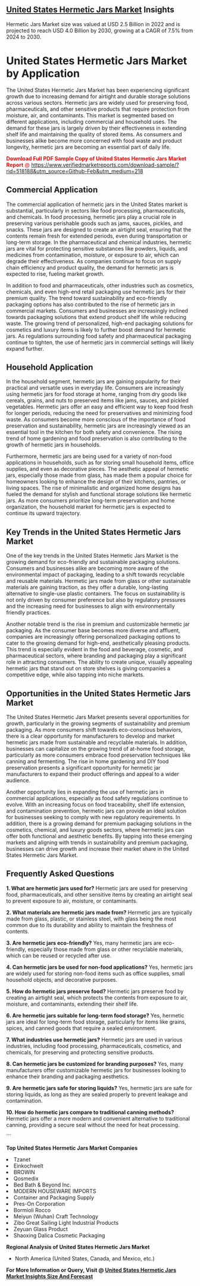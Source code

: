 <h2><a href="https://www.verifiedmarketreports.com/download-sample/?rid=518188&amp;utm_source=Github-Feb&amp;utm_medium=218" target="_blank">United States Hermetic Jars Market</a> Insights</h2><p>Hermetic Jars Market size was valued at USD 2.5 Billion in 2022 and is projected to reach USD 4.0 Billion by 2030, growing at a CAGR of 7.5% from 2024 to 2030.</p><p> <h1>United States Hermetic Jars Market by Application</h1> <p>The United States Hermetic Jars Market has been experiencing significant growth due to increasing demand for airtight and durable storage solutions across various sectors. Hermetic jars are widely used for preserving food, pharmaceuticals, and other sensitive products that require protection from moisture, air, and contaminants. This market is segmented based on different applications, including commercial and household uses. The demand for these jars is largely driven by their effectiveness in extending shelf life and maintaining the quality of stored items. As consumers and businesses alike become more concerned with food waste and product longevity, hermetic jars are becoming an essential part of daily life.</p> <p><p><span class=""><span style="color: #ff0000;"><strong>Download Full PDF Sample Copy of United States Hermetic Jars Market Report</strong> @ </span><a href="https://www.verifiedmarketreports.com/download-sample/?rid=518188&amp;utm_source=Github-Feb&amp;utm_medium=218" target="_blank">https://www.verifiedmarketreports.com/download-sample/?rid=518188&amp;utm_source=Github-Feb&amp;utm_medium=218</a></span></p></p> <h2>Commercial Application</h2> <p>The commercial application of hermetic jars in the United States market is substantial, particularly in sectors like food processing, pharmaceuticals, and chemicals. In food processing, hermetic jars play a crucial role in preserving various perishable goods such as jams, sauces, pickles, and snacks. These jars are designed to create an airtight seal, ensuring that the contents remain fresh for extended periods, even during transportation or long-term storage. In the pharmaceutical and chemical industries, hermetic jars are vital for protecting sensitive substances like powders, liquids, and medicines from contamination, moisture, or exposure to air, which can degrade their effectiveness. As companies continue to focus on supply chain efficiency and product quality, the demand for hermetic jars is expected to rise, fueling market growth.</p> <p>In addition to food and pharmaceuticals, other industries such as cosmetics, chemicals, and even high-end retail packaging use hermetic jars for their premium quality. The trend toward sustainability and eco-friendly packaging options has also contributed to the rise of hermetic jars in commercial markets. Consumers and businesses are increasingly inclined towards packaging solutions that extend product shelf life while reducing waste. The growing trend of personalized, high-end packaging solutions for cosmetics and luxury items is likely to further boost demand for hermetic jars. As regulations surrounding food safety and pharmaceutical packaging continue to tighten, the use of hermetic jars in commercial settings will likely expand further.</p> <h2>Household Application</h2> <p>In the household segment, hermetic jars are gaining popularity for their practical and versatile uses in everyday life. Consumers are increasingly using hermetic jars for food storage at home, ranging from dry goods like cereals, grains, and nuts to preserved items like jams, sauces, and pickled vegetables. Hermetic jars offer an easy and efficient way to keep food fresh for longer periods, reducing the need for preservatives and minimizing food waste. As consumers become more conscious of the importance of food preservation and sustainability, hermetic jars are increasingly viewed as an essential tool in the kitchen for both safety and convenience. The rising trend of home gardening and food preservation is also contributing to the growth of hermetic jars in households.</p> <p>Furthermore, hermetic jars are being used for a variety of non-food applications in households, such as for storing small household items, office supplies, and even as decorative pieces. The aesthetic appeal of hermetic jars, especially those made from glass, has made them a popular choice for homeowners looking to enhance the design of their kitchens, pantries, or living spaces. The rise of minimalistic and organized home designs has fueled the demand for stylish and functional storage solutions like hermetic jars. As more consumers prioritize long-term preservation and home organization, the household market for hermetic jars is expected to continue its upward trajectory.</p> <h2>Key Trends in the United States Hermetic Jars Market</h2> <p>One of the key trends in the United States Hermetic Jars Market is the growing demand for eco-friendly and sustainable packaging solutions. Consumers and businesses alike are becoming more aware of the environmental impact of packaging, leading to a shift towards recyclable and reusable materials. Hermetic jars made from glass or other sustainable materials are gaining traction, as they offer a durable, long-lasting alternative to single-use plastic containers. The focus on sustainability is not only driven by consumer preference but also by regulatory pressures and the increasing need for businesses to align with environmentally friendly practices.</p> <p>Another notable trend is the rise in premium and customizable hermetic jar packaging. As the consumer base becomes more diverse and affluent, companies are increasingly offering personalized packaging options to cater to the growing demand for high-end, aesthetically pleasing products. This trend is especially evident in the food and beverage, cosmetic, and pharmaceutical sectors, where branding and packaging play a significant role in attracting consumers. The ability to create unique, visually appealing hermetic jars that stand out on store shelves is giving companies a competitive edge, while also tapping into niche markets.</p> <h2>Opportunities in the United States Hermetic Jars Market</h2> <p>The United States Hermetic Jars Market presents several opportunities for growth, particularly in the growing segments of sustainability and premium packaging. As more consumers shift towards eco-conscious behaviors, there is a clear opportunity for manufacturers to develop and market hermetic jars made from sustainable and recyclable materials. In addition, businesses can capitalize on the growing trend of at-home food storage, particularly as more consumers embrace food preservation techniques like canning and fermenting. The rise in home gardening and DIY food preservation presents a significant opportunity for hermetic jar manufacturers to expand their product offerings and appeal to a wider audience.</p> <p>Another opportunity lies in expanding the use of hermetic jars in commercial applications, especially as food safety regulations continue to evolve. With an increasing focus on food traceability, shelf life extension, and contamination prevention, hermetic jars can provide an ideal solution for businesses seeking to comply with new regulatory requirements. In addition, there is a growing demand for premium packaging solutions in the cosmetics, chemical, and luxury goods sectors, where hermetic jars can offer both functional and aesthetic benefits. By tapping into these emerging markets and aligning with trends in sustainability and premium packaging, businesses can drive growth and increase their market share in the United States Hermetic Jars Market.</p> <h2>Frequently Asked Questions</h2> <p><b>1. What are hermetic jars used for?</b> Hermetic jars are used for preserving food, pharmaceuticals, and other sensitive items by creating an airtight seal to prevent exposure to air, moisture, or contaminants.</p> <p><b>2. What materials are hermetic jars made from?</b> Hermetic jars are typically made from glass, plastic, or stainless steel, with glass being the most common due to its durability and ability to maintain the freshness of contents.</p> <p><b>3. Are hermetic jars eco-friendly?</b> Yes, many hermetic jars are eco-friendly, especially those made from glass or other recyclable materials, which can be reused or recycled after use.</p> <p><b>4. Can hermetic jars be used for non-food applications?</b> Yes, hermetic jars are widely used for storing non-food items such as office supplies, small household objects, and decorative purposes.</p> <p><b>5. How do hermetic jars preserve food?</b> Hermetic jars preserve food by creating an airtight seal, which protects the contents from exposure to air, moisture, and contaminants, extending their shelf life.</p> <p><b>6. Are hermetic jars suitable for long-term food storage?</b> Yes, hermetic jars are ideal for long-term food storage, particularly for items like grains, spices, and canned goods that require a sealed environment.</p> <p><b>7. What industries use hermetic jars?</b> Hermetic jars are used in various industries, including food processing, pharmaceuticals, cosmetics, and chemicals, for preserving and protecting sensitive products.</p> <p><b>8. Can hermetic jars be customized for branding purposes?</b> Yes, many manufacturers offer customizable hermetic jars for businesses looking to enhance their branding and packaging aesthetics.</p> <p><b>9. Are hermetic jars safe for storing liquids?</b> Yes, hermetic jars are safe for storing liquids, as long as they are sealed properly to prevent leakage and contamination.</p> <p><b>10. How do hermetic jars compare to traditional canning methods?</b> Hermetic jars offer a more modern and convenient alternative to traditional canning, providing a secure seal without the need for heat processing.</p> ```</p><p><strong>Top United States Hermetic Jars Market Companies</strong></p><div data-test-id=""><p><li>Tzanet</li><li> Einkochwelt</li><li> BROWIN</li><li> Qosmedix</li><li> Bed Bath & Beyond Inc.</li><li> MODERN HOUSEWARE IMPORTS</li><li> Container and Packaging Supply</li><li> Pres-On Corporation</li><li> Bormioli Rocco</li><li> Meiyun (Wuhan) Craft Technology</li><li> Zibo Great Sailing Light Industrial Products</li><li> Zeyuan Glass Product</li><li> Shaoxing Dalica Cosmetic Packaging</li></p><div><strong>Regional Analysis of&nbsp;United States Hermetic Jars Market</strong></div><ul><li dir="ltr"><p dir="ltr">North America&nbsp;(United States, Canada, and Mexico, etc.)</p></li></ul><p><strong>For More Information or Query, Visit @&nbsp;</strong><strong><a href="https://www.verifiedmarketreports.com/product/hermetic-jars-market/?utm_source=Github-Feb&amp;utm_medium=218" target="_blank">United States Hermetic Jars Market Insights Size And Forecast</a></strong></p></div>

